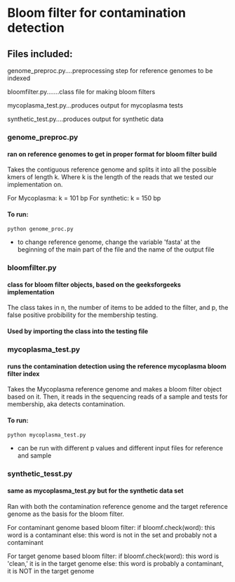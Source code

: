 # Bloom filter for contamination detection

## Files included:

genome_preproc.py....preprocessing step for reference genomes to be indexed

bloomfilter.py.......class file for making bloom filters

mycoplasma_test.py...produces output for mycoplasma tests

synthetic_test.py....produces output for synthetic data

### genome_preproc.py
#### ran on reference genomes to get in proper format for bloom filter build

Takes the contiguous reference genome and splits it into all the possible kmers of length k. Where k is the length of the reads that we tested our implementation on.

For Mycoplasma: k = 101 bp
For synthetic: k = 150 bp

#### To run:

	python genome_proc.py
* to change reference genome, change the variable 'fasta' at the beginning of the main part of the file 
and the name of the output file

### bloomfilter.py
#### class for bloom filter objects, based on the geeksforgeeks implementation

The class takes in n, the number of items to be added to the filter, and p, the false positive probibility for the membership testing.

#### Used by importing the class into the testing file

### mycoplasma_test.py
#### runs the contamination detection using the reference mycoplasma bloom filter index

Takes the Mycoplasma reference genome and makes a bloom filter object based on it. Then, it reads in the sequencing reads of a sample and tests for membership, aka detects contamination.

#### To run: 

	python mycoplasma_test.py

* can be run with different p values and different input files for reference and sample

### synthetic_tesst.py
#### same as mycoplasma_test.py but for the synthetic data set

Ran with both the contamination reference genome and the target reference genome as the basis for the bloom filter.

For contaminant genome based bloom filter:
	if bloomf.check(word):
		this word is a contaminant
	else:
		this word is not in the set and probably not a contaminant

For target genome based bloom filter:
	if bloomf.check(word):
		this word is 'clean,' it is in the target genome
	else:
		this word is probably a contaminant, it is NOT in the target genome 
